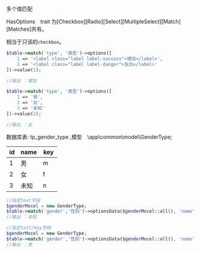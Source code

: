 多个值匹配

HasOptions　trait 为[Checkbox][Radio][Select][MultipleSelect][Match][Matches]共有。


相当于只读的`checkbox`。

```php
$table->match('type', '类型')->options([
    1 => '<label class="label label-success">增加</label>', 
    2 => '<label class="label label-danger">支出</label>'
])->value(1);

//输出 ：增加
```

```php
$table->match('type', '类型')->options([
    1 => '男', 
    2 => '女',
    3 => '未知'
])->value(2);

//输出 ：女
```

数据库表: tp_gender_type ,模型　\app\common\model\GenderType;

| id |name| key |
| ---- | ---- | ---- |
| 1  |  男 | m　 |
| 2  |  女 | f　 |
| 3  |  未知 | n　 |

```php
//指定text字段
$genderMocel = new GenderType;
$table->match('gender','性别')->optionsData($genderMocel::all(), 'name')->value(3);//默认主键`id`作为key
//输出 ：未知
```

```php
//指定text/key字段
$genderMocel = new GenderType;
$table->match('gender','性别')->optionsData($genderMocel::all(), 'name', 'key')->value('m');
//输出 ：男
```